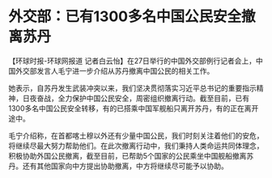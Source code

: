 # 外交部：已有1300多名中国公民安全撤离苏丹

【环球时报-环球网报道 记者白云怡】在27日举行的中国外交部例行记者会上，中国外交部发言人毛宁进一步介绍从苏丹撤离中国公民的相关工作。

她表示，自苏丹发生武装冲突以来，我们坚决贯彻落实习近平总书记的重要指示精神，日夜奋战，全力保护中国公民安全，周密组织撤离行动。截至目前，已有1300多名中国公民安全转移，有的已搭乘中国军舰船只离开苏丹，有的正在离开途中。

毛宁介绍称，在首都喀土穆以外还有少量中国公民，我们时刻关注着他们的安危，将继续尽最大努力帮助他们。在此次撤离行动中，我们秉持人类命运共同体理念，积极协助外国公民撤离，截至目前，已帮助5个国家的公民乘坐中国舰船撤离苏丹。还有其他国家向中方提出协助撤离，中方将继续尽可能予以协助。

